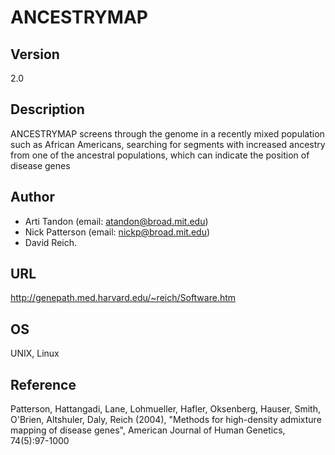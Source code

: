 # ANCESTRYMAP

## Version
2.0

## Description
ANCESTRYMAP screens through the genome in a recently mixed population such as African Americans, searching for segments with increased ancestry from one of the ancestral populations, which can indicate the position of disease genes

## Author
* Arti Tandon (email: atandon@broad.mit.edu)
* Nick Patterson (email: nickp@broad.mit.edu)
* David Reich.

## URL
http://genepath.med.harvard.edu/~reich/Software.htm

## OS
UNIX, Linux

## Reference
Patterson, Hattangadi, Lane, Lohmueller, Hafler, Oksenberg, Hauser, Smith, O'Brien, Altshuler, Daly, Reich (2004), "Methods for high-density admixture mapping of disease genes", American Journal of Human Genetics, 74(5):97-1000